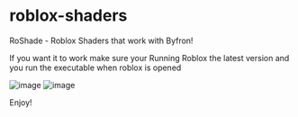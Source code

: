 # roblox-shaders
RoShade - Roblox Shaders that work with Byfron!

If you want it to work make sure your Running Roblox the latest version and you run the executable when roblox is opened

![image](https://github.com/korsnveen/roblox-shaders/assets/141190483/833cd289-16ba-45b2-ba60-ee44fdb54569)
![image](https://github.com/korsnveen/roblox-shaders/assets/141190483/05ba7a33-aa32-4277-b027-92714aa712ae)

Enjoy!
